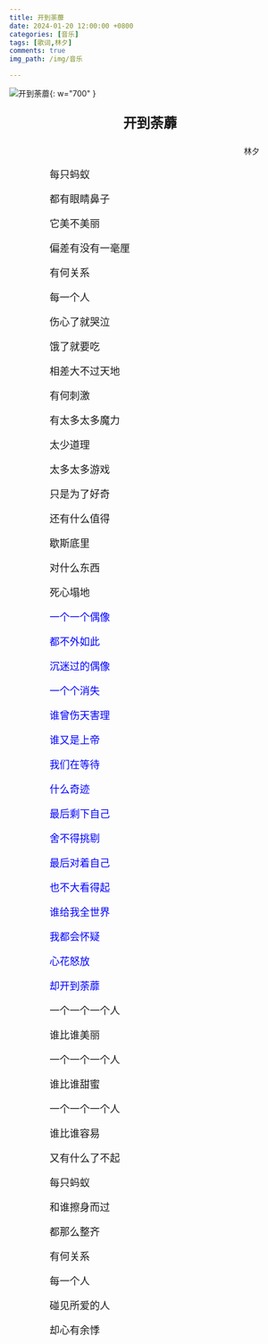 ```yaml
---
title: 开到荼蘼
date: 2024-01-20 12:00:00 +0800
categories: [音乐]
tags: [歌词,林夕]
comments: true
img_path: /img/音乐

---
```


![开到荼蘼](开到荼蘼.jpg){: w="700" }

<p align="center" style="font-family:微软雅黑;font-size:x-large;font-weight:bold"> 开到荼蘼 </p>

<p align="right" style="padding-right:4em;font-family:微软雅黑"> 林夕 </p>

<p style="text-indent:4em;font-family:宋体;font-size:large"> 每只蚂蚁 </p>

<p style="text-indent:4em;font-family:宋体;font-size:large"> 都有眼睛鼻子 </p>

<p style="text-indent:4em;font-family:宋体;font-size:large"> 它美不美丽 </p>

<p style="text-indent:4em;font-family:宋体;font-size:large"> 偏差有没有一毫厘 </p>

<p style="text-indent:4em;font-family:宋体;font-size:large"> 有何关系 </p>

<p style="text-indent:4em;font-family:宋体;font-size:large"> 每一个人 </p>

<p style="text-indent:4em;font-family:宋体;font-size:large"> 伤心了就哭泣 </p>

<p style="text-indent:4em;font-family:宋体;font-size:large"> 饿了就要吃 </p>

<p style="text-indent:4em;font-family:宋体;font-size:large"> 相差大不过天地 </p>

<p style="text-indent:4em;font-family:宋体;font-size:large"> 有何刺激 </p>

<p style="text-indent:4em;font-family:宋体;font-size:large"> 有太多太多魔力 </p>

<p style="text-indent:4em;font-family:宋体;font-size:large"> 太少道理 </p>

<p style="text-indent:4em;font-family:宋体;font-size:large"> 太多太多游戏 </p>

<p style="text-indent:4em;font-family:宋体;font-size:large"> 只是为了好奇 </p>

<p style="text-indent:4em;font-family:宋体;font-size:large"> 还有什么值得 </p>

<p style="text-indent:4em;font-family:宋体;font-size:large"> 歇斯底里 </p>

<p style="text-indent:4em;font-family:宋体;font-size:large"> 对什么东西 </p>

<p style="text-indent:4em;font-family:宋体;font-size:large"> 死心塌地 </p>

<p style="text-indent:4em;font-family:宋体;font-size:large;color:blue"> 一个一个偶像 </p>

<p style="text-indent:4em;font-family:宋体;font-size:large;color:blue"> 都不外如此 </p>

<p style="text-indent:4em;font-family:宋体;font-size:large;color:blue"> 沉迷过的偶像 </p>

<p style="text-indent:4em;font-family:宋体;font-size:large;color:blue"> 一个个消失 </p>

<p style="text-indent:4em;font-family:宋体;font-size:large;color:blue"> 谁曾伤天害理 </p>

<p style="text-indent:4em;font-family:宋体;font-size:large;color:blue"> 谁又是上帝 </p>

<p style="text-indent:4em;font-family:宋体;font-size:large;color:blue"> 我们在等待 </p>

<p style="text-indent:4em;font-family:宋体;font-size:large;color:blue"> 什么奇迹 </p>

<p style="text-indent:4em;font-family:宋体;font-size:large;color:blue"> 最后剩下自己 </p>

<p style="text-indent:4em;font-family:宋体;font-size:large;color:blue"> 舍不得挑剔 </p>

<p style="text-indent:4em;font-family:宋体;font-size:large;color:blue"> 最后对着自己 </p>

<p style="text-indent:4em;font-family:宋体;font-size:large;color:blue"> 也不大看得起 </p>

<p style="text-indent:4em;font-family:宋体;font-size:large;color:blue"> 谁给我全世界 </p>

<p style="text-indent:4em;font-family:宋体;font-size:large;color:blue"> 我都会怀疑 </p>

<p style="text-indent:4em;font-family:宋体;font-size:large;color:blue"> 心花怒放 </p>

<p style="text-indent:4em;font-family:宋体;font-size:large;color:blue"> 却开到荼蘼 </p>

<p style="text-indent:4em;font-family:宋体;font-size:large"> 一个一个一个人 </p>

<p style="text-indent:4em;font-family:宋体;font-size:large"> 谁比谁美丽 </p>

<p style="text-indent:4em;font-family:宋体;font-size:large"> 一个一个一个人 </p>

<p style="text-indent:4em;font-family:宋体;font-size:large"> 谁比谁甜蜜 </p>

<p style="text-indent:4em;font-family:宋体;font-size:large"> 一个一个一个人 </p>

<p style="text-indent:4em;font-family:宋体;font-size:large"> 谁比谁容易 </p>

<p style="text-indent:4em;font-family:宋体;font-size:large"> 又有什么了不起</p>

<p style="text-indent:4em;font-family:宋体;font-size:large"> 每只蚂蚁 </p>

<p style="text-indent:4em;font-family:宋体;font-size:large"> 和谁擦身而过 </p>

<p style="text-indent:4em;font-family:宋体;font-size:large"> 都那么整齐 </p>

<p style="text-indent:4em;font-family:宋体;font-size:large"> 有何关系 </p>

<p style="text-indent:4em;font-family:宋体;font-size:large"> 每一个人 </p>

<p style="text-indent:4em;font-family:宋体;font-size:large"> 碰见所爱的人 </p>

<p style="text-indent:4em;font-family:宋体;font-size:large"> 却心有余悸 </p>
